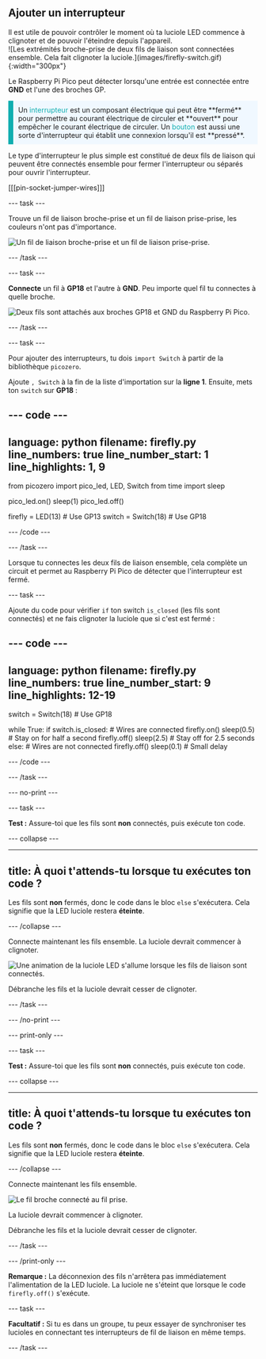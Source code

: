 ## Ajouter un interrupteur

<div style="display: flex; flex-wrap: wrap">
<div style="flex-basis: 200px; flex-grow: 1; margin-right: 15px;">
Il est utile de pouvoir contrôler le moment où ta luciole LED commence à clignoter et de pouvoir l'éteindre depuis l'appareil. 
</div>
<div>
![Les extrémités broche-prise de deux fils de liaison sont connectées ensemble. Cela fait clignoter la luciole.](images/firefly-switch.gif){:width="300px"}
</div>
</div>

Le Raspberry Pi Pico peut détecter lorsqu'une entrée est connectée entre **GND** et l'une des broches GP.

<p style='border-left: solid; border-width:10px; border-color: #0faeb0; background-color: aliceblue; padding: 10px;'>
Un <span style="color: #0faeb0">interrupteur</span> est un composant électrique qui peut être **fermé** pour permettre au courant électrique de circuler et **ouvert** pour empêcher le courant électrique de circuler. Un <span style="color: #0faeb0">bouton</span> est aussi une sorte d'interrupteur qui établit une connexion lorsqu'il est **pressé**.
</p>

Le type d'interrupteur le plus simple est constitué de deux fils de liaison qui peuvent être connectés ensemble pour fermer l'interrupteur ou séparés pour ouvrir l'interrupteur.

[[[pin-socket-jumper-wires]]]

--- task ---

Trouve un fil de liaison broche-prise et un fil de liaison prise-prise, les couleurs n'ont pas d'importance.

![Un fil de liaison broche-prise et un fil de liaison prise-prise.](images/jumper-wires.jpg)

--- /task ---

--- task ---

**Connecte** un fil à **GP18** et l'autre à **GND**. Peu importe quel fil tu connectes à quelle broche.

![Deux fils sont attachés aux broches GP18 et GND du Raspberry Pi Pico.](images/switch-wiring-diagram.png)

--- /task ---

--- task ---

Pour ajouter des interrupteurs, tu dois `import Switch` à partir de la bibliothèque `picozero`.

Ajoute `, Switch` à la fin de la liste d'importation sur la **ligne 1**. Ensuite, mets ton `switch` sur **GP18** :

--- code ---
---
language: python filename: firefly.py line_numbers: true line_number_start: 1
line_highlights: 1, 9
---
from picozero import pico_led, LED, Switch from time import sleep

pico_led.on() sleep(1) pico_led.off()

firefly = LED(13) # Use GP13 switch = Switch(18) # Use GP18

--- /code ---

--- /task ---

Lorsque tu connectes les deux fils de liaison ensemble, cela complète un circuit et permet au Raspberry Pi Pico de détecter que l'interrupteur est fermé.

--- task ---

Ajoute du code pour vérifier `if` ton switch `is_closed` (les fils sont connectés) et ne fais clignoter la luciole que si c'est est fermé :

--- code ---
---
language: python filename: firefly.py line_numbers: true line_number_start: 9
line_highlights: 12-19
---
switch = Switch(18) # Use GP18

while True: if switch.is_closed: # Wires are connected firefly.on() sleep(0.5) # Stay on for half a second firefly.off() sleep(2.5) # Stay off for 2.5 seconds else: # Wires are not connected firefly.off() sleep(0.1) # Small delay

--- /code ---

--- /task ---

--- no-print ---

--- task ---

**Test :** Assure-toi que les fils sont **non** connectés, puis exécute ton code.

--- collapse ---

---
title: À quoi t'attends-tu lorsque tu exécutes ton code ?
---

Les fils sont **non** fermés, donc le code dans le bloc `else` s'exécutera. Cela signifie que la LED luciole restera **éteinte**.

--- /collapse ---

Connecte maintenant les fils ensemble. La luciole devrait commencer à clignoter.

![Une animation de la luciole LED s'allume lorsque les fils de liaison sont connectés.](images/firefly-switch.gif)

Débranche les fils et la luciole devrait cesser de clignoter.

--- /task ---

--- /no-print ---

--- print-only ---

--- task ---

**Test :** Assure-toi que les fils sont **non** connectés, puis exécute ton code.

--- collapse ---

---
title: À quoi t'attends-tu lorsque tu exécutes ton code ?
---

Les fils sont **non** fermés, donc le code dans le bloc `else` s'exécutera. Cela signifie que la LED luciole restera **éteinte**.

--- /collapse ---

Connecte maintenant les fils ensemble.

![Le fil broche connecté au fil prise.](images/connected-wires.jpg)

La luciole devrait commencer à clignoter.

Débranche les fils et la luciole devrait cesser de clignoter.

--- /task ---

--- /print-only ---

**Remarque :** La déconnexion des fils n'arrêtera pas immédiatement l'alimentation de la LED luciole. La luciole ne s'éteint que lorsque le code `firefly.off()` s'exécute.

--- task ---

**Facultatif :** Si tu es dans un groupe, tu peux essayer de synchroniser tes lucioles en connectant tes interrupteurs de fil de liaison en même temps.

--- /task ---
